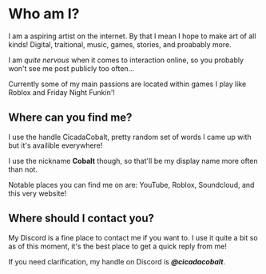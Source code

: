 # Who am I?
I am a aspiring artist on the internet. By that I mean I hope to make art of all kinds! Digital, traitional, music, games, stories, and proabably more.

I am _quite nervous_ when it comes to interaction online, so you probably won't see me post publicly too often...

Currently some of my main passions are located within games I play like Roblox and Friday Night Funkin'!

## Where can you find me?
I use the handle CicadaCobalt, pretty random set of words I came up with but it's availible everywhere!

I use the nickname **Cobalt** though, so that'll be my display name more often than not.

Notable places you can find me on are: YouTube, Roblox, Soundcloud, and this very website!

## Where should I contact you?
My Discord is a fine place to contact me if you want to. I use it quite a bit so as of this moment, it's the best place to get a quick reply from me!

If you need clarification, my handle on Discord is _**@cicadacobalt**_.
